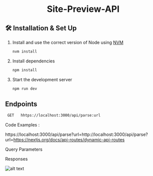 
<h1 align="center">
  Site-Preview-API
</h1>


## 🛠 Installation & Set Up

1. Install and use the correct version of Node using [NVM](https://github.com/nvm-sh/nvm)

   ```sh
   nvm install
   ```

3. Install dependencies

   ```sh
   npm install
   ```

4. Start the development server

   ```sh
   npm run dev
   ```

## Endpoints 

 ```sh
  GET   hhtps://localhost:3000/api/parse:url
   ```

Code Examples :

  https://localhost:3000/api/parse?url=http://localhost:3000/api/parse?url=https://nextjs.org/docs/api-routes/dynamic-api-routes



  Query Parameters 

  



  Responses

  ![alt text](https://github.com/rafiquecdujoe/link_unfurling_api/blob/main/response.png?raw=true)



